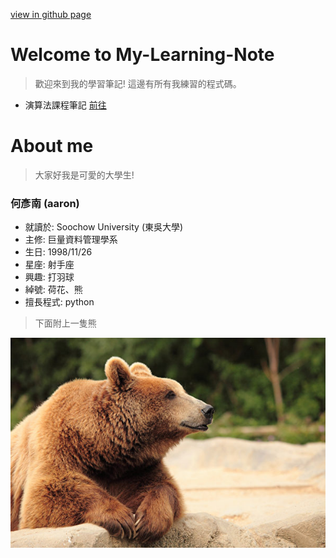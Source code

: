 [view in github page](https://aaron1aaron2.github.io/my-learning-note/)
# Welcome to My-Learning-Note
> 歡迎來到我的學習筆記! 
> 這邊有所有我練習的程式碼。

* 演算法課程筆記 [前往](https://hackmd.io/eyI8SlFBTmqZjkdSEgQb-g)

# About me
> 大家好我是可愛的大學生!

### **何彥南** (aaron)
* 就讀於: Soochow University (東吳大學)
* 主修: 巨量資料管理學系
* 生日: 1998/11/26
* 星座: 射手座
* 興趣: 打羽球
* 綽號: 荷花、熊
* 擅長程式: python 

> 下面附上一隻熊

![](image/bear.jpg)


